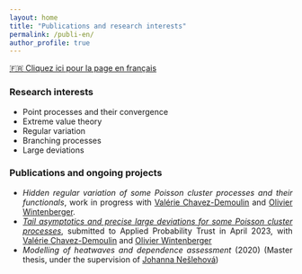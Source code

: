 ```yaml
--- 
layout: home
title: "Publications and research interests"
permalink: /publi-en/
author_profile: true
---
```


[:fr: Cliquez ici pour la page en français](https://fabienbaeriswyl.fr/publi)
<style>body {text-align: justify}</style>

### Research interests 

- Point processes and their convergence
- Extreme value theory
- Regular variation 
- Branching processes
- Large deviations

### Publications and ongoing projects

- _Hidden regular variation of some Poisson cluster processes and their functionals_, work in progress with [Valérie Chavez-Demoulin]([www.unil.ch/unisciences/valeriechavez](https://applicationspub.unil.ch/interpub/noauth/php/Un/UnPers.php?PerNum=1081431&LanCode=37)) and [Olivier Wintenberger](http://wintenberger.fr). 
- [_Tail asymptotics and precise large deviations for some Poisson cluster processes_](https://hal.science/hal-04071286), submitted to Applied Probability Trust in April 2023, with [Valérie Chavez-Demoulin]([www.unil.ch/unisciences/valeriechavez](https://applicationspub.unil.ch/interpub/noauth/php/Un/UnPers.php?PerNum=1081431&LanCode=37)) and [Olivier Wintenberger](http://wintenberger.fr)
- _Modelling of heatwaves and dependence assessment_ (2020) (Master thesis, under the supervision of [Johanna Nešlehová](https://www.math.mcgill.ca/neslehova/)) 
